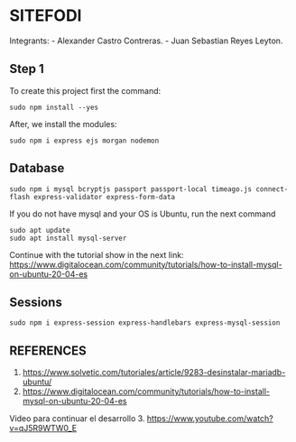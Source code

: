 # SITEFODI

Integrants:
    - Alexander Castro Contreras.
    - Juan Sebastian Reyes Leyton.

## Step 1

To create this project first the command:

~~~
sudo npm install --yes
~~~

After, we install the modules:

~~~
sudo npm i express ejs morgan nodemon
~~~


## Database

~~~
sudo npm i mysql bcryptjs passport passport-local timeago.js connect-flash express-validator express-form-data
~~~

If you do not have mysql and your OS is Ubuntu, run the next command
~~~
sudo apt update
sudo apt install mysql-server
~~~

Continue with the tutorial show in the next link: https://www.digitalocean.com/community/tutorials/how-to-install-mysql-on-ubuntu-20-04-es

## Sessions

~~~
sudo npm i express-session express-handlebars express-mysql-session
~~~


## REFERENCES

1. https://www.solvetic.com/tutoriales/article/9283-desinstalar-mariadb-ubuntu/
2. https://www.digitalocean.com/community/tutorials/how-to-install-mysql-on-ubuntu-20-04-es

Video para continuar el desarrollo
3. https://www.youtube.com/watch?v=qJ5R9WTW0_E